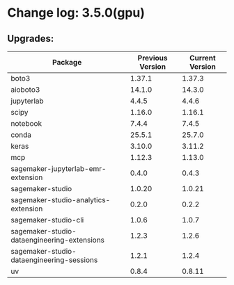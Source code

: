 # Change log: 3.5.0(gpu)

## Upgrades: 

Package | Previous Version | Current Version
---|---|---
boto3|1.37.1|1.37.3
aioboto3|14.1.0|14.3.0
jupyterlab|4.4.5|4.4.6
scipy|1.16.0|1.16.1
notebook|7.4.4|7.4.5
conda|25.5.1|25.7.0
keras|3.10.0|3.11.2
mcp|1.12.3|1.13.0
sagemaker-jupyterlab-emr-extension|0.4.0|0.4.3
sagemaker-studio|1.0.20|1.0.21
sagemaker-studio-analytics-extension|0.2.0|0.2.2
sagemaker-studio-cli|1.0.6|1.0.7
sagemaker-studio-dataengineering-extensions|1.2.3|1.2.6
sagemaker-studio-dataengineering-sessions|1.2.1|1.2.4
uv|0.8.4|0.8.11
